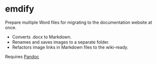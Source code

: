 # emdify

Prepare multiple Word files for migrating to the documentation website at once.

- Converts .docx to Markdown.
- Renames and saves images to a separate folder.
- Refactors image links in Markdown files to the wiki-ready.

Requires [Pandoc](https://pandoc.org/installing.html)
